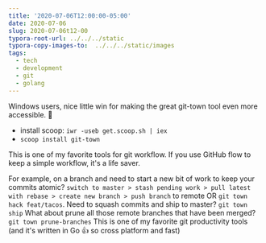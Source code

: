 ```yaml
---
title: '2020-07-06T12:00:00-05:00'
date: 2020-07-06
slug: 2020-07-06t12-00
typora-root-url: ../../../static
typora-copy-images-to:  ../../../static/images
tags:
  - tech
  - development
  - git
  - golang
---
```

Windows users, nice little win for making the great git-town tool even more accessible. 🎉

* install scoop: `iwr -useb get.scoop.sh | iex`
* `scoop install git-town`

This is one of my favorite tools for git workflow. If you use GitHub flow to keep a simple workflow, it's a life saver.

For example, on a branch and need to start a new bit of work to keep your commits atomic? `switch to master > stash pending work > pull latest with rebase > create new branch > push branch` to remote OR `git town hack feat/tacos`. Need to squash commits and ship to master? `git town ship` What about prune all those remote branches that have been merged? `git town prune-branches` This is one of my favorite git productivity tools (and it's written in Go 👍  so cross platform and fast)
